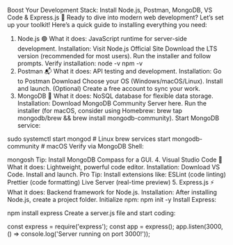  Boost Your Development Stack: Install Node.js, Postman, MongoDB, VS Code & Express.js 🚀
Ready to dive into modern web development? Let’s set up your toolkit! Here’s a quick guide to installing everything you need:
1. Node.js 🟢
What it does: JavaScript runtime for server-side development.
Installation:
Visit Node.js Official Site
Download the LTS version (recommended for most users).
Run the installer and follow prompts.
Verify installation:
node -v 
npm -v 
2. Postman 📬
What it does: API testing and development.
Installation:
Go to Postman Download
Choose your OS (Windows/macOS/Linux).
Install and launch.
(Optional) Create a free account to sync your work.
3. MongoDB 🍃
What it does: NoSQL database for flexible data storage.
Installation:
Download MongoDB Community Server here.
Run the installer (for macOS, consider using Homebrew: brew tap mongodb/brew && brew install mongodb-community).
Start MongoDB service:

sudo systemctl start mongod # Linux 
brew services start mongodb-community # macOS 
Verify via MongoDB Shell:

mongosh 
Tip: Install MongoDB Compass for a GUI.
4. Visual Studio Code 🔧
What it does: Lightweight, powerful code editor.
Installation:
Download VS Code.
Install and launch.
Pro Tip: Install extensions like:
ESLint (code linting)
Prettier (code formatting)
Live Server (real-time preview)
5. Express.js ⚡
What it does: Backend framework for Node.js.
Installation:
After installing Node.js, create a project folder.
Initialize npm:
npm init -y 
Install Express:


npm install express 
Create a server.js file and start coding:

const express = require('express'); 
const app = express(); 
app.listen(3000, () => console.log('Server running on port 3000!')); 
